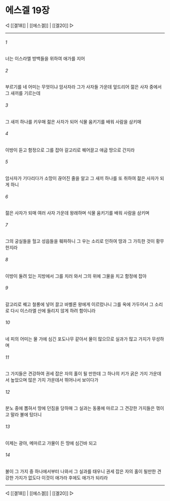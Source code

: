 ﻿# 에스겔 19장

◁ [[겔18]] | [[에스겔]] | [[겔20]] ▷
***

###### 1
너는 이스라엘 방백들을 위하여 애가를 지어

###### 2
부르기를 네 어미는 무엇이냐 암사자라 그가 사자들 가운데 엎드리어 젊은 사자 중에서 그 새끼를 기르는데

###### 3
그 새끼 하나를 키우매 젊은 사자가 되어 식물 움키기를 배워 사람을 삼키매

###### 4
이방이 듣고 함정으로 그를 잡아 갈고리로 꿰어끌고 애굽 땅으로 간지라

###### 5
암사자가 기다리다가 소망이 끊어진 줄을 알고 그 새끼 하나를 또 취하여 젊은 사자가 되게 하니

###### 6
젊은 사자가 되매 여러 사자 가운데 왕래하며 식물 움키기를 배워 사람을 삼키며

###### 7
그의 궁실들을 헐고 성읍들을 훼파하니 그 우는 소리로 인하여 땅과 그 가득한 것이 황무한지라

###### 8
이방이 둘려 있는 지방에서 그를 치러 와서 그의 위에 그물을 치고 함정에 잡아

###### 9
갈고리로 꿰고 철롱에 넣어 끌고 바벨론 왕에게 이르렀나니 그를 옥에 가두어서 그 소리로 다시 이스라엘 산에 들리지 않게 하려 함이니라

###### 10
네 피의 어미는 물 가에 심긴 포도나무 같아서 물이 많으므로 실과가 많고 가지가 무성하며

###### 11
그 가지들은 견강하여 권세 잡은 자의 홀이 될 만한데 그 하나의 키가 굵은 가지 가운데서 높았으며 많은 가지 가운데서 뛰어나서 보이다가

###### 12
분노 중에 뽑혀서 땅에 던짐을 당하매 그 실과는 동풍에 마르고 그 견강한 가지들은 꺾이고 말라 불에 탔더니

###### 13
이제는 광야, 메마르고 가물이 든 땅에 심긴바 되고

###### 14
불이 그 가지 중 하나에서부터 나와서 그 실과를 태우니 권세 잡은 자의 홀이 될만한 견강한 가지가 없도다 이것이 애가라 후에도 애가가 되리라

***
◁ [[겔18]] | [[에스겔]] | [[겔20]] ▷